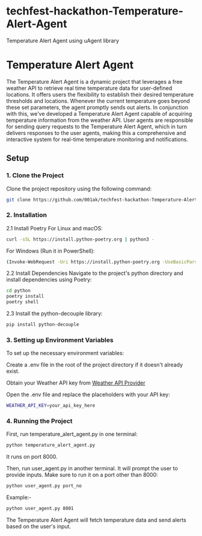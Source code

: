 # techfest-hackathon-Temperature-Alert-Agent
Temperature Alert Agent using uAgent library

# Temperature Alert Agent

The Temperature Alert Agent is a dynamic project that leverages a free weather API to retrieve real time temperature data for user-defined locations. It offers users the flexibility to establish their desired temperature thresholds and locations. Whenever the current temperature goes beyond these set parameters, the agent promptly sends out alerts. In conjunction with this, we've developed a Temperature Alert Agent capable of acquiring temperature information from the weather API. User agents are responsible for sending query requests to the Temperature Alert Agent, which in turn delivers responses to the user agents, making this a comprehensive and interactive system for real-time temperature monitoring and notifications.

## Setup

### 1. Clone the Project

Clone the project repository using the following command:

```bash
git clone https://github.com/001ak/techfest-hackathon-Temperature-Alert-Agent.git
```
### 2. Installation
2.1 Install Poetry
For Linux and macOS:
```bash
curl -sSL https://install.python-poetry.org | python3 -
```
For Windows (Run it in PowerShell):
```bash
(Invoke-WebRequest -Uri https://install.python-poetry.org -UseBasicParsing).Content | py -
```
2.2 Install Dependencies
Navigate to the project's python directory and install dependencies using Poetry:
```bash
cd python
poetry install
poetry shell
```

2.3 Install the python-decouple library:
```bash
pip install python-decouple
```
### 3. Setting up Environment Variables
To set up the necessary environment variables:

Create a .env file in the root of the project directory if it doesn't already exist.

Obtain your Weather API key from  [Weather API Provider](https://www.weatherapi.com/)

Open the .env file and replace the placeholders with your API key:
```bash
WEATHER_API_KEY=your_api_key_here
```

### 4. Running the Project
First, run temperature_alert_agent.py in one terminal:
```bash
python temperature_alert_agent.py
```
It runs on port 8000.

Then, run user_agent.py in another terminal. It will prompt the user to provide inputs. Make sure to run it on a port other than 8000:
```bash
python user_agent.py port_no
```
Example:-
```bash
python user_agent.py 8001
```
The Temperature Alert Agent will fetch temperature data and send alerts based on the user's input.
